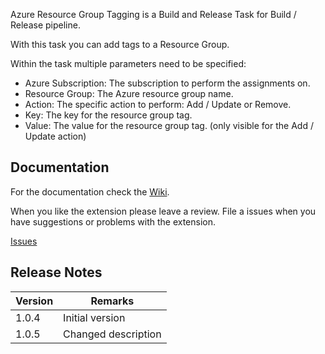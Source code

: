 Azure Resource Group Tagging is a Build and Release Task for Build / Release pipeline.

With this task you can add tags to a Resource Group. 

Within the task multiple parameters need to be specified:
* Azure Subscription: The subscription to perform the assignments on.
* Resource Group: The Azure resource group name.
* Action: The specific action to perform: Add / Update or Remove.
* Key: The key for the resource group tag.
* Value: The value for the resource group tag. (only visible for the Add / Update action)

## Documentation

For the documentation check the [Wiki](https://github.com/MaikvanderGaag/msft-vsts-extensions/wiki).

When you like the extension please leave a review. File a issues when you have suggestions or problems with the extension.

[Issues](https://github.com/MaikvanderGaag/msft-vsts-extensions/issues)

## Release Notes

| Version | Remarks                             |  
|---------|-------------------------------------|
| 1.0.4   | Initial version                     |
| 1.0.5   | Changed description                 |

